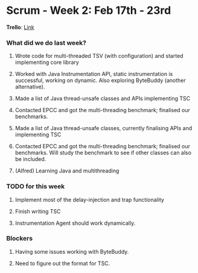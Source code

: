 # Scrum - Week 2: Feb 17th - 23rd

**Trello**: [Link](https://trello.com/b/UcUVXC8C/ecs251-synapse)

### What did we do last week?

1. Wrote code for multi-threaded TSV (with configuration) and started implementing core library

2. Worked with Java Instrumentation API, static instrumentation is successful, working on dynamic. Also exploring ByteBuddy (another alternative).


3. Made a list of Java thread-unsafe classes and APIs implementing TSC

4. Contacted EPCC and got the multi-threading benchmark; finalised our benchmarks.

3. Made a list of Java thread-unsafe classes, currently finalising APIs and implementing TSC

4. Contacted EPCC and got the multi-threading benchmark; finalised our benchmarks. Will study the benchmark to see if other classes can also be included.


5. (Alfred) Learning Java and multithreading

### TODO for this week

1. Implement most of the delay-injection and trap functionality

2. Finish writing TSC

3. Instrumentation Agent should work dynamically.

### Blockers

1. Having some issues working with ByteBuddy.

2. Need to figure out the format for TSC.
